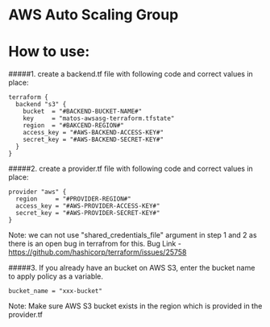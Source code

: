 # AWS Auto Scaling Group

# How to use:

#####1. create a backend.tf file with following code and correct values in place:

```
terraform {
  backend "s3" {
    bucket  = "#BACKEND-BUCKET-NAME#"
    key     = "matos-awsasg-terraform.tfstate"
    region  = "#BAKCEND-REGION#"
    access_key = "#AWS-BACKEND-ACCESS-KEY#"
    secret_key = "#AWS-BACKEND-SECRET-KEY#"
  }
}
```

#####2. create a provider.tf file with following code and correct values in place:

```
provider "aws" {
  region     = "#PROVIDER-REGION#"
  access_key = "#AWS-PROVIDER-ACCESS-KEY#"
  secret_key = "#AWS-PROVIDER-SECRET-KEY#"
}
```

Note: we can not use "shared_credentials_file" argument in step 1 and 2 as there is an open bug in terrafrom for this.
Bug Link - https://github.com/hashicorp/terraform/issues/25758

#####3. If you already have an bucket on AWS S3, enter the bucket name to apply policy as a variable.

```
bucket_name = "xxx-bucket"
```
Note: Make sure AWS S3 bucket exists in the region which is provided in the provider.tf

